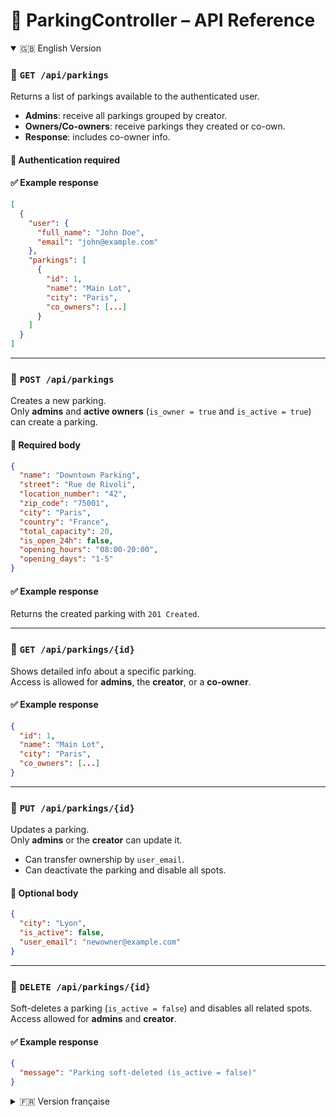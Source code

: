 # 🚗 ParkingController – API Reference
<details open>
<summary>🇬🇧 English Version</summary>

### 📘 `GET /api/parkings`

Returns a list of parkings available to the authenticated user.

- **Admins**: receive all parkings grouped by creator.
- **Owners/Co-owners**: receive parkings they created or co-own.
- **Response**: includes co-owner info.

#### 🔐 Authentication required

#### ✅ Example response

```json
[
  {
    "user": {
      "full_name": "John Doe",
      "email": "john@example.com"
    },
    "parkings": [
      {
        "id": 1,
        "name": "Main Lot",
        "city": "Paris",
        "co_owners": [...]
      }
    ]
  }
]
```

---

### 📘 `POST /api/parkings`

Creates a new parking.  
Only **admins** and **active owners** (`is_owner = true` and `is_active = true`) can create a parking.

#### 📝 Required body

```json
{
  "name": "Downtown Parking",
  "street": "Rue de Rivoli",
  "location_number": "42",
  "zip_code": "75001",
  "city": "Paris",
  "country": "France",
  "total_capacity": 20,
  "is_open_24h": false,
  "opening_hours": "08:00-20:00",
  "opening_days": "1-5"
}
```

#### ✅ Example response

Returns the created parking with `201 Created`.

---

### 📘 `GET /api/parkings/{id}`

Shows detailed info about a specific parking.  
Access is allowed for **admins**, the **creator**, or a **co-owner**.

#### ✅ Example response

```json
{
  "id": 1,
  "name": "Main Lot",
  "city": "Paris",
  "co_owners": [...]
}
```

---

### 📘 `PUT /api/parkings/{id}`

Updates a parking.  
Only **admins** or the **creator** can update it.

- Can transfer ownership by `user_email`.
- Can deactivate the parking and disable all spots.

#### 📝 Optional body

```json
{
  "city": "Lyon",
  "is_active": false,
  "user_email": "newowner@example.com"
}
```

---

### 📘 `DELETE /api/parkings/{id}`

Soft-deletes a parking (`is_active = false`) and disables all related spots.  
Access allowed for **admins** and **creator**.

#### ✅ Example response

```json
{
  "message": "Parking soft-deleted (is_active = false)"
}
```

</details>

<details>

# 🚗 ParkingController – Référence API

<summary>🇫🇷 Version française</summary>
---

### 📘 `GET /api/parkings`

Retourne la liste des parkings accessibles à l’utilisateur authentifié.

- **Admins** : tous les parkings groupés par créateur.
- **Propriétaires / Co-propriétaires** : parkings créés ou co-gérés.
- **Réponse** : inclut les co-propriétaires.

#### 🔐 Authentification requise

#### ✅ Exemple de réponse

```json
[
  {
    "user": {
      "full_name": "John Doe",
      "email": "john@example.com"
    },
    "parkings": [
      {
        "id": 1,
        "name": "Main Lot",
        "city": "Paris",
        "co_owners": [...]
      }
    ]
  }
]
```

---

### 📘 `POST /api/parkings`

Crée un nouveau parking.  
Seuls les **admins** et **propriétaires actifs** (`is_owner = true` et `is_active = true`) peuvent créer un parking.

#### 📝 Corps requis

```json
{
  "name": "Downtown Parking",
  "street": "Rue de Rivoli",
  "location_number": "42",
  "zip_code": "75001",
  "city": "Paris",
  "country": "France",
  "total_capacity": 20,
  "is_open_24h": false,
  "opening_hours": "08:00-20:00",
  "opening_days": "1-5"
}
```

#### ✅ Exemple de réponse

Retourne le parking créé avec `201 Created`.

---

### 📘 `GET /api/parkings/{id}`

Affiche les détails d’un parking spécifique.  
Accès autorisé pour **admin**, **créateur** ou **co-propriétaire**.

#### ✅ Exemple de réponse

```json
{
  "id": 1,
  "name": "Main Lot",
  "city": "Paris",
  "co_owners": [...]
}
```

---

### 📘 `PUT /api/parkings/{id}`

Met à jour un parking.  
Seuls les **admins** ou le **créateur** peuvent le modifier.

- Peut changer le propriétaire via `user_email`.
- Peut désactiver le parking et tous ses spots.

#### 📝 Corps possible

```json
{
  "city": "Lyon",
  "is_active": false,
  "user_email": "newowner@example.com"
}
```

---

### 📘 `DELETE /api/parkings/{id}`

Supprime logiquement un parking (`is_active = false`) et désactive tous les spots liés.  
Accès autorisé pour **admins** et **créateur**.

#### ✅ Exemple de réponse

```json
{
  "message": "Parking soft-deleted (is_active = false)"
}
```

</details>